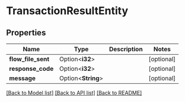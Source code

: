 # TransactionResultEntity

## Properties

Name | Type | Description | Notes
------------ | ------------- | ------------- | -------------
**flow_file_sent** | Option<**i32**> |  | [optional]
**response_code** | Option<**i32**> |  | [optional]
**message** | Option<**String**> |  | [optional]

[[Back to Model list]](../README.md#documentation-for-models) [[Back to API list]](../README.md#documentation-for-api-endpoints) [[Back to README]](../README.md)



